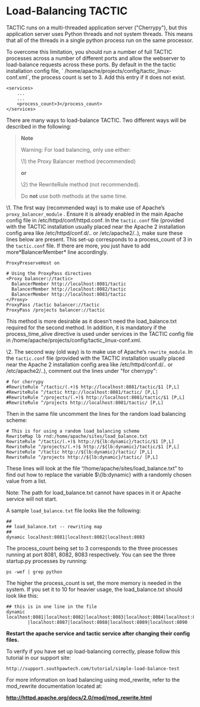 # Load-Balancing TACTIC

TACTIC runs on a multi-threaded application server ("Cherrypy"), but
this application server uses Python threads and not system threads. This
means that all of the threads in a single python process run on the same
processor.

To overcome this limitation, you should run a number of full TACTIC
processes across a number of different ports and allow the webserver to
load-balance requests across these ports. By default in the the tactic
installation config file, \`
/home/apache/projects/config/tactic\_linux-conf.xml\`, the
process count is set to 3. Add this entry if it does not exist.

    <services>
        ...
        ...
        <process_count>3</process_count>
    </services>

There are many ways to load-balance TACTIC. Two different ways will be
described in the following:

> **Note**
>
> Warning: For load balancing, only use either:
>
> \\1) the Proxy Balancer method (recommended)
>
> **or**
>
> \\2) the RewriteRule method (not recommended).
>
> Do **not** use both methods at the same time.

\\1. The first way (recommended way) is to make use of Apache’s
`proxy_balancer_module` . Ensure it is already enabled in the main
Apache config file in /etc/httpd/conf/httpd.conf. In the `tactic.conf`
file (provided with the TACTIC installation usually placed near the
Apache 2 installation config area like /etc/httpd/conf.d/.. or
/etc/apache2/..), make sure these lines below are present. This set-up
corresponds to a process\_count of 3 in the `tactic.conf` file. If there
are more, you just have to add more\*BalancerMember\* line accordingly.

    ProxyPreserveHost on

    # Using the ProxyPass directives
    <Proxy balancer://tactic>
      BalancerMember http://localhost:8081/tactic
      BalancerMember http://localhost:8082/tactic
      BalancerMember http://localhost:8083/tactic
    </Proxy>
    ProxyPass /tactic balancer://tactic
    ProxyPass /projects balancer://tactic

This method is more desirable as it doesn’t need the load\_balance.txt
required for the second method. In addition, it is mandatory if the
process\_time\_alive directive is used under services in the TACTIC config
file in /home/apache/projects/config/tactic\_linux-conf.xml.

\\2. The second way (old way) is to make use of Apache’s
`rewrite_module`. In the `tactic.conf` file (provided with the TACTIC
installation usually placed near the Apache 2 installation config area
like /etc/httpd/conf.d/.. or /etc/apache2/..), comment out the lines
under "for cherrypy":

    # for cherrypy
    #RewriteRule ^/tactic/(.+)$ http://localhost:8081/tactic/$1 [P,L]
    #RewriteRule ^/tactic http://localhost:8081/tactic/ [P,L]
    #RewriteRule ^/projects/(.+)$ http://localhost:8081/tactic/$1 [P,L]
    #RewriteRule ^/projects http://localhost:8081/tactic/ [P,L]

Then in the same file uncomment the lines for the random load balancing
scheme:

    # This is for using a random load_balancing scheme
    RewriteMap lb rnd:/home/apache/sites/load_balance.txt
    RewriteRule ^/tactic/(.+)$ http://${lb:dynamic}/tactic/$1 [P,L]
    RewriteRule ^/projects/(.+)$ http://${lb:dynamic}/tactic/$1 [P,L]
    RewriteRule ^/tactic http://${lb:dynamic}/tactic/ [P,L]
    RewriteRule ^/projects http://${lb:dynamic}/tactic/ [P,L]

These lines will look at the file
“/home/apache/sites/load\_balance.txt” to find out how to replace the
variable $\\{lb:dynamic} with a randomly chosen value from a list.

Note: The path for load\_balance.txt cannot have spaces in it or Apache
service will not start.

A sample `load_balance.txt` file looks like the following:

    ##
    ## load_balance.txt -- rewriting map
    ##
    dynamic localhost:8081|localhost:8082|localhost:8083

The process\_count being set to 3 corresponds to the three processes
running at port 8081, 8082, 8083 respectively. You can see the three
startup.py processes by running:

    ps -wef | grep python

The higher the process\_count is set, the more memory is needed in the
system. If you set it to 10 for heavier usage, the load\_balance.txt
should look like this:

    ## this is in one line in the file
    dynamic localhost:8081|localhost:8082|localhost:8083|localhost:8084|localhost:8085|localhost:8086
            |localhost:8087|localhost:8088|localhost:8089|localhost:8090

**Restart the apache service and tactic service after changing their
config files.**

To verify if you have set up load-balancing correctly, please follow
this tutorial in our support site:

    http://support.southpawtech.com/tutorial/simple-load-balance-test

For more information on load balancing using mod\_rewrite, refer to the
mod\_rewrite documentation located at:

**<http://httpd.apache.org/docs/2.0/mod/mod_rewrite.html>**

